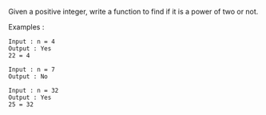 Given a positive integer, write a function to find if it is a power of two or not.

Examples : 
```
Input : n = 4
Output : Yes
22 = 4
```

```
Input : n = 7
Output : No
```
```
Input : n = 32
Output : Yes
25 = 32
```
